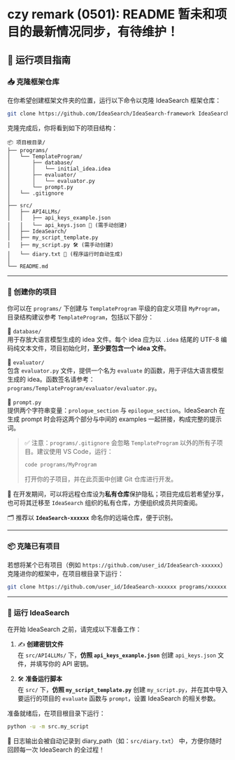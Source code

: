 # czy remark (0501): README 暂未和项目的最新情况同步，有待维护！

## 🚀 运行项目指南

### 📥 克隆框架仓库

在你希望创建框架文件夹的位置，运行以下命令以克隆 IdeaSearch 框架仓库：

```bash
git clone https://github.com/IdeaSearch/IdeaSearch-framework IdeaSearch
```

克隆完成后，你将看到如下的项目结构：

```text
📦 项目根目录/
├── programs/
│   └── TemplateProgram/
│       ├── database/
│       │   └── initial_idea.idea
│       ├── evaluator/
│       │   └── evaluator.py
│       └── prompt.py
│   └── .gitignore
│
├── src/
│   ├── API4LLMs/
│   │   ├── api_keys_example.json
│   │   └── api_keys.json 📝 (需手动创建)
│   ├── IdeaSearch/
│   ├── my_script_template.py
│   ├── my_script.py 🛠 (需手动创建)
│   └── diary.txt 📔 (程序运行时自动生成)
│
└── README.md
```

---

### 🧱 创建你的项目

你可以在 `programs/` 下创建与 `TemplateProgram` 平级的自定义项目 `MyProgram`，目录结构建议参考 `TemplateProgram`，包括以下部分：

📁 `database/`  
用于存放大语言模型生成的 idea 文件。每个 idea 应为以 `.idea` 结尾的 UTF-8 编码纯文本文件，项目初始化时，**至少要包含一个 idea 文件**。

📁 `evaluator/`  
包含 `evaluator.py` 文件，提供一个名为 `evaluate` 的函数，用于评估大语言模型生成的 idea。函数签名请参考：
`programs/TemplateProgram/evaluator/evaluator.py`。

📄 `prompt.py`  
提供两个字符串变量：`prologue_section` 与 `epilogue_section`。IdeaSearch 在生成 prompt 时会将这两个部分与中间的 examples 一起拼接，构成完整的提示词。

> ✅ 注意：`programs/.gitignore` 会忽略 `TemplateProgram` 以外的所有子项目。建议使用 VS Code，运行：
>
> ```bash
> code programs/MyProgram
> ```
>
> 打开你的子项目，并在此页面中创建 Git 仓库进行开发。

📡 在开发期间，可以将远程仓库设为**私有仓库**保护隐私；项目完成后若希望分享，也可将其迁移至 `IdeaSearch` 组织的私有仓库，方便组织成员共同查阅。

🗂 推荐以 **`IdeaSearch-xxxxxx`** 命名你的远端仓库，便于识别。

---

### 📦 克隆已有项目

若想将某个已有项目（例如 `https://github.com/user_id/IdeaSearch-xxxxxx`）克隆进你的框架中，在项目根目录下运行：

```bash
git clone https://github.com/user_id/IdeaSearch-xxxxxx programs/xxxxxx
```

---

### 🎯 运行 IdeaSearch

在开始 IdeaSearch 之前，请完成以下准备工作：

1. ✍ **创建密钥文件**  
   在 `src/API4LLMs/` 下，**仿照 `api_keys_example.json`** 创建 `api_keys.json` 文件，并填写你的 API 密钥。

2. 🛠 **准备运行脚本**  
   在 `src/` 下，**仿照 `my_script_template.py`** 创建 `my_script.py`，并在其中导入要运行的项目的 `evaluate` 函数与 `prompt`，设置 IdeaSearch 的相关参数。

准备就绪后，在项目根目录下运行：

```bash
python -u -m src.my_script
```

📒 日志输出会被自动记录到 diary_path（如：`src/diary.txt`） 中，方便你随时回顾每一次 IdeaSearch 的全过程！
